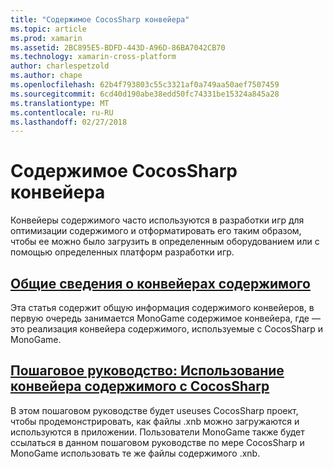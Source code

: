 ```yaml
---
title: "Содержимое CocosSharp конвейера"
ms.topic: article
ms.prod: xamarin
ms.assetid: 2BC895E5-BDFD-443D-A96D-86BA7042CB70
ms.technology: xamarin-cross-platform
author: charlespetzold
ms.author: chape
ms.openlocfilehash: 62b4f793803c55c3321af0a749aa50aef7507459
ms.sourcegitcommit: 6cd40d190abe38edd50fc74331be15324a845a28
ms.translationtype: MT
ms.contentlocale: ru-RU
ms.lasthandoff: 02/27/2018
---
```

# <a name="cocossharp-content-pipeline"></a>Содержимое CocosSharp конвейера

Конвейеры содержимого часто используются в разработки игр для оптимизации содержимого и отформатировать его таким образом, чтобы ее можно было загрузить в определенным оборудованием или с помощью определенных платформ разработки игр.

##  <a name="introduction-to-content-pipelinesgraphics-gamescocossharpcontent-pipelineintroductionmd"></a>[Общие сведения о конвейерах содержимого](~/graphics-games/cocossharp/content-pipeline/introduction.md)

Эта статья содержит общую информация содержимого конвейеров, в первую очередь занимается MonoGame содержимое конвейера, где — это реализация конвейера содержимого, используемые с CocosSharp и MonoGame.

##  <a name="walkthrough--using-the-content-pipeline-with-cocossharpgraphics-gamescocossharpcontent-pipelinewalkthroughmd"></a>[Пошаговое руководство: Использование конвейера содержимого с CocosSharp](~/graphics-games/cocossharp/content-pipeline/walkthrough.md)

В этом пошаговом руководстве будет useuses CocosSharp проект, чтобы продемонстрировать, как файлы .xnb можно загружаются и используются в приложении.  Пользователи MonoGame также будет ссылаться в данном пошаговом руководстве по мере CocosSharp и MonoGame использовать те же файлы содержимого .xnb.  
